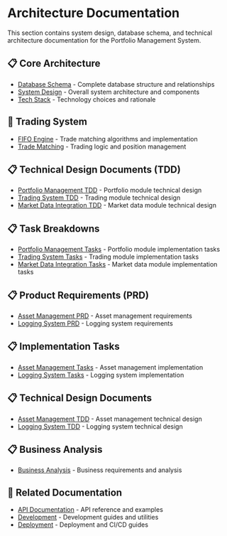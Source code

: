 # Architecture Documentation

This section contains system design, database schema, and technical architecture documentation for the Portfolio Management System.

## 📋 Core Architecture

- [Database Schema](./database-schema.md) - Complete database structure and relationships
- [System Design](./system_design.md) - Overall system architecture and components
- [Tech Stack](./tech_stack.md) - Technology choices and rationale

## 🔧 Trading System

- [FIFO Engine](./FIFO_ENGINE.md) - Trade matching algorithms and implementation
- [Trade Matching](./TRADE_MATCHING.md) - Trading logic and position management

## 📋 Technical Design Documents (TDD)

- [Portfolio Management TDD](./tdd_portfolio_management.md) - Portfolio module technical design
- [Trading System TDD](./tdd_trading_system.md) - Trading module technical design
- [Market Data Integration TDD](./tdd_market_data_integration.md) - Market data module technical design

## 📋 Task Breakdowns

- [Portfolio Management Tasks](./task_breakdown_portfolio_management.md) - Portfolio module implementation tasks
- [Trading System Tasks](./task_breakdown_trading_system.md) - Trading module implementation tasks
- [Market Data Integration Tasks](./task_breakdown_market_data_integration.md) - Market data module implementation tasks

## 📋 Product Requirements (PRD)

- [Asset Management PRD](./cr_001_prd_asset_management.md) - Asset management requirements
- [Logging System PRD](./cr_001_prd_logging_system.md) - Logging system requirements

## 📋 Implementation Tasks

- [Asset Management Tasks](./cr_001_task_asset_management.md) - Asset management implementation
- [Logging System Tasks](./cr_001_task_logging_system.md) - Logging system implementation

## 📋 Technical Design Documents

- [Asset Management TDD](./cr_001_tdd_asset_management.md) - Asset management technical design
- [Logging System TDD](./cr_001_tdd_logging_system.md) - Logging system technical design

## 📋 Business Analysis

- [Business Analysis](./business_analysis.md) - Business requirements and analysis

## 🔗 Related Documentation

- [API Documentation](../api/) - API reference and examples
- [Development](../development/) - Development guides and utilities
- [Deployment](../deployment/) - Deployment and CI/CD guides
